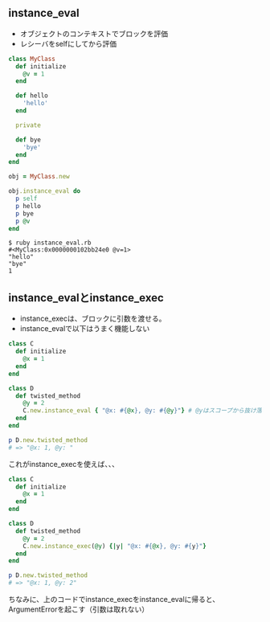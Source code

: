 ## instance_eval

- オブジェクトのコンテキストでブロックを評価
- レシーバをselfにしてから評価

```ruby
class MyClass
  def initialize
    @v = 1
  end

  def hello
    'hello'
  end

  private

  def bye
    'bye'
  end
end

obj = MyClass.new

obj.instance_eval do
  p self
  p hello
  p bye
  p @v
end
```

```shell
$ ruby instance_eval.rb
#<MyClass:0x0000000102bb24e0 @v=1>
"hello"
"bye"
1
```

## instance_evalとinstance_exec

- instance_execは、ブロックに引数を渡せる。
- instance_evalで以下はうまく機能しない

```ruby
class C
  def initialize
    @x = 1
  end
end

class D
  def twisted_method
    @y = 2
    C.new.instance_eval { "@x: #{@x}, @y: #{@y}"} # @yはスコープから抜け落ちる
  end
end

p D.new.twisted_method
# => "@x: 1, @y: "
```

これがinstance_execを使えば、、、

```ruby
class C
  def initialize
    @x = 1
  end
end

class D
  def twisted_method
    @y = 2
    C.new.instance_exec(@y) {|y| "@x: #{@x}, @y: #{y}"}
  end
end

p D.new.twisted_method
# => "@x: 1, @y: 2"
```

ちなみに、上のコードでinstance_execをinstance_evalに帰ると、ArgumentErrorを起こす（引数は取れない）
